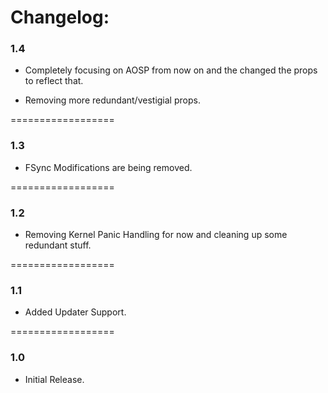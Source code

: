 # Changelog:

### 1.4

- Completely focusing on AOSP from now on and the changed the props to reflect that.
		 
- Removing more redundant/vestigial props.

==================

### 1.3
 
- FSync Modifications are being removed.

==================

### 1.2

- Removing Kernel Panic Handling for now and cleaning up some redundant stuff.

==================

### 1.1

- Added Updater Support.

==================

### 1.0

- Initial Release.

